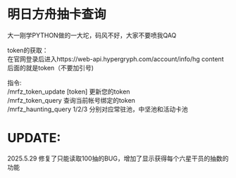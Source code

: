 # 明日方舟抽卡查询  

大一刚学PYTHON做的一大坨，码风不好，大家不要喷我QAQ  

token的获取：  
在官网登录后进入https://web-api.hypergryph.com/account/info/hg content后面的就是token（不要加引号)  

指令:  
/mrfz_token_update [token] 更新您的token   
/mrfz_token_query 查询当前帐号绑定的token  
/mrfz_haunting_query 1/2/3 分别对应常驻池，中坚池和活动卡池  

# UPDATE:  
2025.5.29 修复了只能读取100抽的BUG，增加了显示获得每个六星干员的抽数的功能

